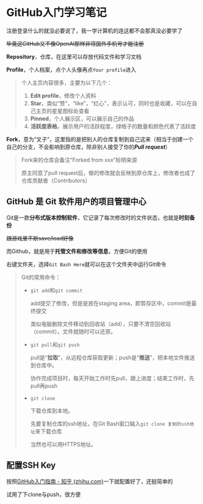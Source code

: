 # GitHub入门学习笔记

注册登录什么的就没必要说了，我一学计算机的连这都不会那真没必要学了

~~毕竟这GitHub又不像OpenAI那样非得国外手机号才能注册~~



**Repository**，仓库，在这里可以存放代码文件和学习文档

**Profile**，个人档案，点个人头像再点`Your profile`进入

> 个人主页内容很多，主要为以下几个：
>
> 1. **Edit profile**，修改个人资料
> 2. **Star**，类似“赞”，“like”，“红心”，表示认可，同时也是收藏，可以在自己主页的星星图标处查看
> 3. **Pinned**，个人展示区，可以展示自己的作品
> 4. **活跃度表格**，展示用户的活跃程度，绿格子的数量和颜色代表了活跃度

**Fork**，意为“叉子”，这里指的是把别人的仓库复制到自己这来（相当于创建一个自己的分支，不会影响到原仓库，除非别人接受了你的***Pull request***）

> Fork来的仓库会备注“Forked from xxx”标明来源
>
> 原主同意了pull request后，做的修改就会反映到原仓库上，修改者也成了仓库贡献者（Contributors）

## GitHub 是 Git 软件用户的项目管理中心

Git是一款**分布式版本控制软件**，它记录了每次修改时的文件状态，也就是**时刻备份**

~~跟游戏里不断save/load好像~~

而Github，就是用于**托管文件和修改等信息**，方便Git的使用

右键文件夹，选择`Git Bash Here`就可以在这个文件夹中运行Git命令

> Git的常用命令：
>
> * `git add`和`git commit`
>
>   add提交了修改，但是是放在staging area，即暂存区中，commit是最终提交
>
>   类似电脑删除文件移动到回收站（add），只要不清空回收站（commit），文件就随时可以还原。
>
> * `git pull`和`git push`
>
>   pull是“**拉取**”，从远程仓库获取更新；push是“**推送**”，把本地文件推送到仓库中。
>
>   协作完成项目时，每天开始工作时先pull，跟上进度；结束工作时，先pull再push
>
> * `git clone`
>
>   下载仓库到本地。
>
>   先要复制仓库的ssh地址，在Git Bash窗口输入`git clone 复制的ssh地址`来下载仓库
>
>   当然也可以用HTTPS地址。

## 配置SSH Key

按照[GitHub入门指南 - 知乎 (zhihu.com)](https://zhuanlan.zhihu.com/p/337959303)一下就配置好了，还挺简单的

试用了下clone与push，很方便

































